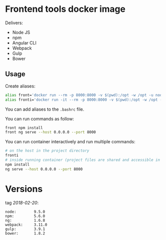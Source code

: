 # Frontend tools docker image

Delivers:
* Node JS
* npm
* Angular CLI
* Webpack
* Gulp
* Bower

## Usage

Create aliases:
```bash
alias front='docker run --rm -p 8000:8000 -v $(pwd):/opt -w /opt -u node mkordulewski/frontend-tools'
alias fronti='docker run -it --rm -p 8000:8000 -v $(pwd):/opt -w /opt -u node mkordulewski/frontend-tools'
```
You can add aliases to the `.bashrc` file.

You can run commands as follow:
```bash
front npm install
front ng serve --host 0.0.0.0 --port 8000
```

You can run container interactively and run multiple commands:
```bash
# on the host in the project directory
fronti
# inside running container (project files are shared and accessible in the /opt directory)
npm install
ng serve --host 0.0.0.0 --port 8000
```

# Versions

tag _2018-02-20_:
```
node:        9.5.0
npm:         5.6.0
ng:          1.6.8
webpack:     3.11.0
gulp:        3.9.1
bower:       1.8.2
```